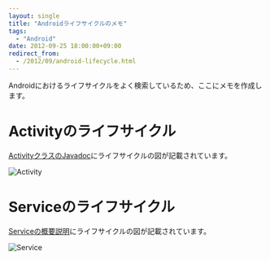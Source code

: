 ```yaml
---
layout: single
title: "Androidライフサイクルのメモ"
tags:
  - "Android"
date: 2012-09-25 18:00:00+09:00
redirect_from:
  - /2012/09/android-lifecycle.html
---
```


Androidにおけるライフサイクルをよく検索しているため、ここにメモを作成します。

<!--more-->

# Activityのライフサイクル

[ActivityクラスのJavadoc](http://developer.android.com/reference/android/app/Activity.html)にライフサイクルの図が記載されています。

![Activity](http://developer.android.com/images/activity_lifecycle.png)

# Serviceのライフサイクル

[Serviceの概要説明](http://developer.android.com/guide/components/services.html)にライフサイクルの図が記載されています。

![Service](http://developer.android.com/images/service_lifecycle.png)
